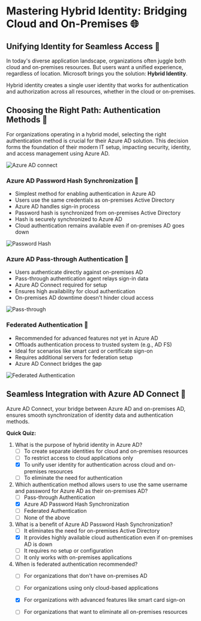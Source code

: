 
# Mastering Hybrid Identity: Bridging Cloud and On-Premises 🌐

## Unifying Identity for Seamless Access 🤝

In today's diverse application landscape, organizations often juggle both cloud and on-premises resources. But users want a unified experience, regardless of location. Microsoft brings you the solution: **Hybrid Identity**.

Hybrid identity creates a single user identity that works for authentication and authorization across all resources, whether in the cloud or on-premises.

## Choosing the Right Path: Authentication Methods 🔑

For organizations operating in a hybrid model, selecting the right authentication method is crucial for their Azure AD solution. This decision forms the foundation of their modern IT setup, impacting security, identity, and access management using Azure AD.

![Azure AD connect](https://learn.microsoft.com/en-us/training/wwl-sci/explore-basic-services-identity-types/media/azure-active-directory-connect-expanded.png)

### Azure AD Password Hash Synchronization 🔄

- Simplest method for enabling authentication in Azure AD
- Users use the same credentials as on-premises Active Directory
- Azure AD handles sign-in process
- Password hash is synchronized from on-premises Active Directory
- Hash is securely synchronized to Azure AD
- Cloud authentication remains available even if on-premises AD goes down

![Password Hash](https://learn.microsoft.com/en-us/training/wwl-sci/explore-basic-services-identity-types/media/password-hash-sync.png)
### Azure AD Pass-through Authentication 🔐

- Users authenticate directly against on-premises AD
- Pass-through authentication agent relays sign-in data
- Azure AD Connect required for setup
- Ensures high availability for cloud authentication
- On-premises AD downtime doesn't hinder cloud access

![Pass-through](https://learn.microsoft.com/en-us/training/wwl-sci/explore-basic-services-identity-types/media/pass-through-authentication.png)
### Federated Authentication 🚀

- Recommended for advanced features not yet in Azure AD
- Offloads authentication process to trusted system (e.g., AD FS)
- Ideal for scenarios like smart card or certificate sign-on
- Requires additional servers for federation setup
- Azure AD Connect bridges the gap

![Federated Authentication](https://learn.microsoft.com/en-us/training/wwl-sci/explore-basic-services-identity-types/media/federated-authentication.png)
## Seamless Integration with Azure AD Connect 🌉

Azure AD Connect, your bridge between Azure AD and on-premises AD, ensures smooth synchronization of identity data and authentication methods.

**Quick Quiz:**

1. What is the purpose of hybrid identity in Azure AD?
   - [ ] To create separate identities for cloud and on-premises resources
   - [ ] To restrict access to cloud applications only
   - [x] To unify user identity for authentication across cloud and on-premises resources
   - [ ] To eliminate the need for authentication

2. Which authentication method allows users to use the same username and password for Azure AD as their on-premises AD?
   - [ ] Pass-through Authentication
   - [x] Azure AD Password Hash Synchronization
   - [ ] Federated Authentication
   - [ ] None of the above

3. What is a benefit of Azure AD Password Hash Synchronization?
   - [ ] It eliminates the need for on-premises Active Directory
   - [x] It provides highly available cloud authentication even if on-premises AD is down
   - [ ] It requires no setup or configuration
   - [ ] It only works with on-premises applications

4. When is federated authentication recommended?
   - [ ] For organizations that don't have on-premises AD
   - [ ] For organizations using only cloud-based applications
   - [x] For organizations with advanced features like smart card sign-on
   - [ ] For organizations that want to eliminate all on-premises resources



